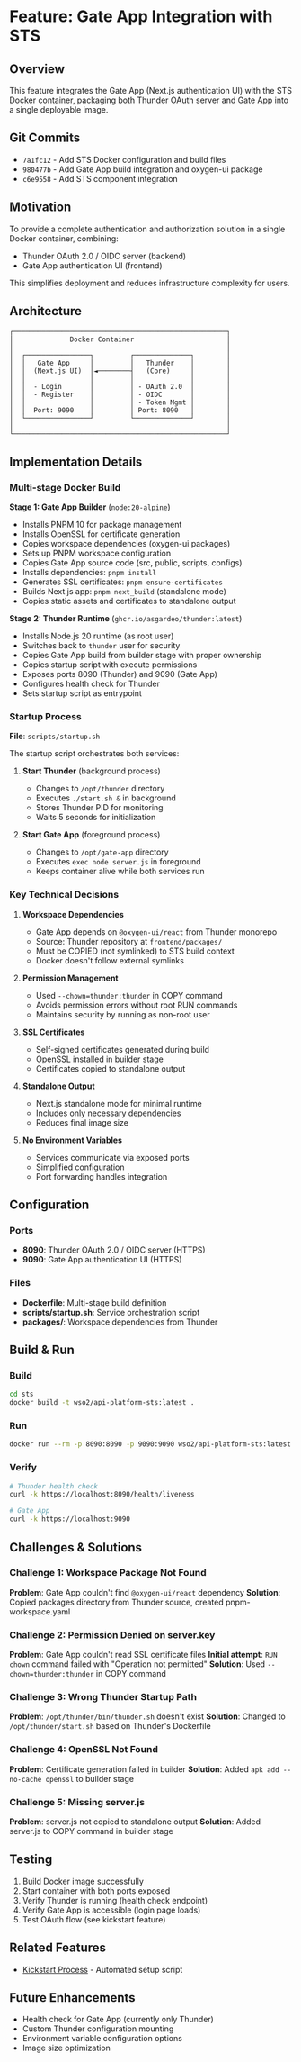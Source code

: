 # Feature: Gate App Integration with STS

## Overview

This feature integrates the Gate App (Next.js authentication UI) with the STS Docker container, packaging both Thunder OAuth server and Gate App into a single deployable image.

## Git Commits

- `7a1fc12` - Add STS Docker configuration and build files
- `980477b` - Add Gate App build integration and oxygen-ui package
- `c6e9558` - Add STS component integration

## Motivation

To provide a complete authentication and authorization solution in a single Docker container, combining:
- Thunder OAuth 2.0 / OIDC server (backend)
- Gate App authentication UI (frontend)

This simplifies deployment and reduces infrastructure complexity for users.

## Architecture

```
┌─────────────────────────────────────────────────────┐
│              Docker Container                       │
│                                                     │
│  ┌────────────────┐         ┌──────────────┐        │
│  │   Gate App     │         │   Thunder    │        │
│  │  (Next.js UI)  │◄────────┤   (Core)     │        │
│  │                │         │              │        │
│  │  - Login       │         │ - OAuth 2.0  │        │
│  │  - Register    │         │ - OIDC       │        │
│  │                │         │ - Token Mgmt │        │
│  │  Port: 9090    │         │ Port: 8090   │        │
│  └────────────────┘         └──────────────┘        │
│                                                     │
└─────────────────────────────────────────────────────┘
```

## Implementation Details

### Multi-stage Docker Build

**Stage 1: Gate App Builder** (`node:20-alpine`)
- Installs PNPM 10 for package management
- Installs OpenSSL for certificate generation
- Copies workspace dependencies (oxygen-ui packages)
- Sets up PNPM workspace configuration
- Copies Gate App source code (src, public, scripts, configs)
- Installs dependencies: `pnpm install`
- Generates SSL certificates: `pnpm ensure-certificates`
- Builds Next.js app: `pnpm next_build` (standalone mode)
- Copies static assets and certificates to standalone output

**Stage 2: Thunder Runtime** (`ghcr.io/asgardeo/thunder:latest`)
- Installs Node.js 20 runtime (as root user)
- Switches back to `thunder` user for security
- Copies Gate App build from builder stage with proper ownership
- Copies startup script with execute permissions
- Exposes ports 8090 (Thunder) and 9090 (Gate App)
- Configures health check for Thunder
- Sets startup script as entrypoint

### Startup Process

**File**: `scripts/startup.sh`

The startup script orchestrates both services:

1. **Start Thunder** (background process)
   - Changes to `/opt/thunder` directory
   - Executes `./start.sh &` in background
   - Stores Thunder PID for monitoring
   - Waits 5 seconds for initialization

2. **Start Gate App** (foreground process)
   - Changes to `/opt/gate-app` directory
   - Executes `exec node server.js` in foreground
   - Keeps container alive while both services run

### Key Technical Decisions

1. **Workspace Dependencies**
   - Gate App depends on `@oxygen-ui/react` from Thunder monorepo
   - Source: Thunder repository at `frontend/packages/`
   - Must be COPIED (not symlinked) to STS build context
   - Docker doesn't follow external symlinks

2. **Permission Management**
   - Used `--chown=thunder:thunder` in COPY command
   - Avoids permission errors without root RUN commands
   - Maintains security by running as non-root user

3. **SSL Certificates**
   - Self-signed certificates generated during build
   - OpenSSL installed in builder stage
   - Certificates copied to standalone output

4. **Standalone Output**
   - Next.js standalone mode for minimal runtime
   - Includes only necessary dependencies
   - Reduces final image size

5. **No Environment Variables**
   - Services communicate via exposed ports
   - Simplified configuration
   - Port forwarding handles integration

## Configuration

### Ports

- **8090**: Thunder OAuth 2.0 / OIDC server (HTTPS)
- **9090**: Gate App authentication UI (HTTPS)

### Files

- **Dockerfile**: Multi-stage build definition
- **scripts/startup.sh**: Service orchestration script
- **packages/**: Workspace dependencies from Thunder

## Build & Run

### Build

```bash
cd sts
docker build -t wso2/api-platform-sts:latest .
```

### Run

```bash
docker run --rm -p 8090:8090 -p 9090:9090 wso2/api-platform-sts:latest
```

### Verify

```bash
# Thunder health check
curl -k https://localhost:8090/health/liveness

# Gate App
curl -k https://localhost:9090
```

## Challenges & Solutions

### Challenge 1: Workspace Package Not Found
**Problem**: Gate App couldn't find `@oxygen-ui/react` dependency
**Solution**: Copied packages directory from Thunder source, created pnpm-workspace.yaml

### Challenge 2: Permission Denied on server.key
**Problem**: Gate App couldn't read SSL certificate files
**Initial attempt**: `RUN chown` command failed with "Operation not permitted"
**Solution**: Used `--chown=thunder:thunder` in COPY command

### Challenge 3: Wrong Thunder Startup Path
**Problem**: `/opt/thunder/bin/thunder.sh` doesn't exist
**Solution**: Changed to `/opt/thunder/start.sh` based on Thunder's Dockerfile

### Challenge 4: OpenSSL Not Found
**Problem**: Certificate generation failed in builder
**Solution**: Added `apk add --no-cache openssl` to builder stage

### Challenge 5: Missing server.js
**Problem**: server.js not copied to standalone output
**Solution**: Added server.js to COPY command in builder stage

## Testing

1. Build Docker image successfully
2. Start container with both ports exposed
3. Verify Thunder is running (health check endpoint)
4. Verify Gate App is accessible (login page loads)
5. Test OAuth flow (see kickstart feature)

## Related Features

- [Kickstart Process](./kickstart-process.md) - Automated setup script

## Future Enhancements

- Health check for Gate App (currently only Thunder)
- Custom Thunder configuration mounting
- Environment variable configuration options
- Image size optimization
